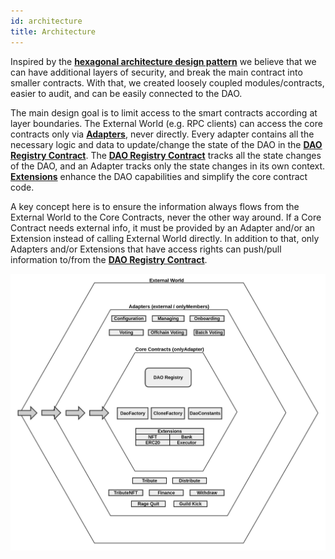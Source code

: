 ```yaml
---
id: architecture
title: Architecture
---
```


Inspired by the **[hexagonal architecture design pattern](<https://en.wikipedia.org/wiki/Hexagonal_architecture_(software)>)** we believe that we can have additional layers of security, and break the main contract into smaller contracts. With that, we created loosely coupled modules/contracts, easier to audit, and can be easily connected to the DAO.

The main design goal is to limit access to the smart contracts according at layer boundaries. The External World (e.g. RPC clients) can access the core contracts only via **[Adapters](/docs/intro/design/adapters/introduction)**, never directly. Every adapter contains all the necessary logic and data to update/change the state of the DAO in the **[DAO Registry Contract](/docs/contracts/core/dao-registry)**. The **[DAO Registry Contract](/docs/contracts/core/dao-registry)** tracks all the state changes of the DAO, and an Adapter tracks only the state changes in its own context. **[Extensions](/docs/intro/design/extensions/introduction)** enhance the DAO capabilities and simplify the core contract code.

A key concept here is to ensure the information always flows from the External World to the Core Contracts, never the other way around. If a Core Contract needs external info, it must be provided by an Adapter and/or an Extension instead of calling External World directly. In addition to that, only Adapters and/or Extensions that have access rights can push/pull information to/from the **[DAO Registry Contract](/docs/contracts/core/dao-registry)**.

![tributedao_hexagon_architecture](/img/tribute-framework-architecture.png)
